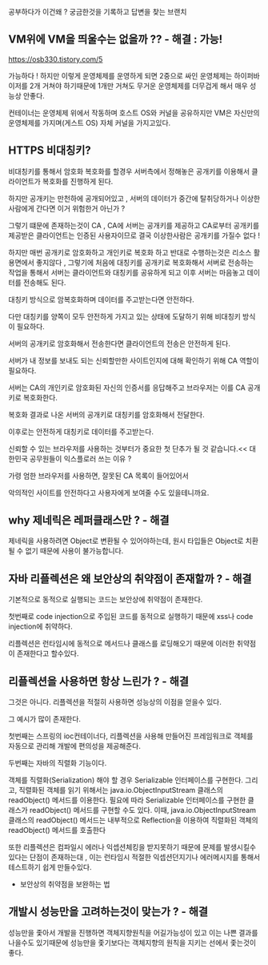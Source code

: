 공부하다가 이건왜 ? 궁금한것을 기록하고 답변을 찾는 브랜치

## VM위에 VM을 띄울수는 없을까 ?? - 해결 : 가능!

https://osb330.tistory.com/5

가능하다 ! 하지만 이렇게 운영체제를 운영하게 되면 2중으로 싸인 운영체제는 하이퍼바이저를 2개 거쳐야 하기때문에 1개만 거쳐도 무거운 운영체제를 더무겁게 해서 매우 성능상 안좋다.

컨테이너는 운영체제 위에서 작동하며 호스트 OS와 커널을 공유하지만 VM은 자신만의 운영체제를 가지며(게스트 OS) 자체 커널을 가지고있다. 

## HTTPS 비대칭키?

비대칭키를 통해서 암호화 복호화를 할경우 서버측에서 정해놓은 공개키를 이용해서 클라이언트가 복호화를 진행하게 된다.

하지만 공개키는 만천하에 공개되어있고 , 서버의 데이터가 중간에 탈취당하거나 이상한 사람에게 간다면 이거 위험한거 아닌가 ?

그렇기 떄문에 존재하는것이 CA , CA에 서버는 공개키를 제공하고 CA로부터 공개키를 제공받은 클라이언트는 인증된 사용자이므로 결국 이상한사람은 공개키를 가질수 없다 !

하지만 매번 공개키로 암호화하고 개인키로 복호화 하고 반대로 수행하는것은 리소스 활용면에서 좋지않다 , 그렇기에 처음에 대칭키를 공개키로 복호화해서 서버로 전송하는 작업을 통해서 서버는 클라이언트와 대칭키를 공유하게 되고 이후 서버는 마음놓고 데이터를 전송해도 된다.

대칭키 방식으로 암복호화하며 데이터를 주고받는다면 안전하다.

다만 대칭키를 양쪽이 모두 안전하게 가지고 있는 상태에 도달하기 위해 비대칭키 방식이 필요하다.

서버의 공개키로 암호화해서 전송한다면 클라이언트의 전송은 안전하게 된다.

서버가 내 정보를 보내도 되는 신뢰할만한 사이트인지에 대해 확인하기 위해 CA 역할이 필요하다.

서버는 CA의 개인키로 암호화된 자신의 인증서를 응답해주고 브라우저는 이를 CA 공개키로 복호화한다.

복호화 결과로 나온 서버의 공개키로 대칭키를 암호화해서 전달한다.

이후로는 안전하게 대칭키로 데이터를 주고받는다.

신뢰할 수 있는 브라우저를 사용하는 것부터가 중요한 첫 단추가 될 것 같습니다.<< 대한민국 공무원들이 익스플로러 쓰는 이유 ?

가령 엄한 브라우저를 사용하면, 잘못된 CA 목록이 들어있어서

악의적인 사이트를 안전하다고 사용자에게 보여줄 수도 있을테니까요. 

## why 제네릭은 레퍼클래스만 ? - 해결

제네릭을 사용하려면 Object로 변환될 수 있어야하는데, 원시 타입들은 Object로 치환될 수 없기 때문에 사용이 불가능합니다.

## 자바 리플렉션은 왜 보안상의 취약점이 존재할까 ? - 해결

기본적으로 동적으로 실행되는 코드는 보안상에 취약점이 존재한다.

첫번째로 code injection으로 주입된 코드를 동적으로 실행하기 때문에 xss나 code injection에 취약하다.

리플렉션은 런타임시에 동적으로 메서드나 클래스를 로딩해오기 때문에 이러한 취약점이 존재한다고 할수있다.

## 리플렉션을 사용하면 항상 느린가 ? - 해결

그것은 아니다. 리플렉션을 적절히 사용하면 성능상의 이점을 얻을수 있다.

그 예시가 많이 존재한다.

첫번째는 스프링의 ioc컨테이너다, 리플렉션을 사용해 만들어진 프레임워크로 객체를 자동으로 관리해 개발에 편의성을 제공해준다.

두번째는 자바의 직렬화 기능이다.

객체를 직렬화(Serialization) 해야 할 경우 Serializable 인터페이스를 구현한다. 그리고, 직렬화된 객체를 읽기 위해서는 java.io.ObjectInputStream 클래스의 readObject() 메서드를 이용한다. 필요에 따라 Serializable 인터페이스를 구현한 클래스가 readObject() 메서드를 구현할 수도 있다. 이때, java.io.ObjectInputStream 클래스의 readObject() 메서드는 내부적으로 Reflection을 이용하여 직렬화된 객체의 readObject() 메서드를 호출한다

또한 리플렉션은 컴파일시 에러나 익셉션체킹을 받지못하기 때문에 문제를 발생시킬수 있다는 단점이 존재하는대 , 이는 런타임시 적절한 익셉션던지기나 에러메시지를 통해서 테스트하기 쉽게 만들수있다.

- 보안상의 취약점을 보완하는 법 

## 개발시 성능만을 고려하는것이 맞는가 ? - 해결

성능만을 좇아서 개발을 진행하면 객체지향원칙을 어길가능성이 있고 이는 나쁜 결과를 나을수도 있기때문에 성능만을 좇기보다는 객체지향의 원칙을 지키는 선에서 좇는것이 좋다.


